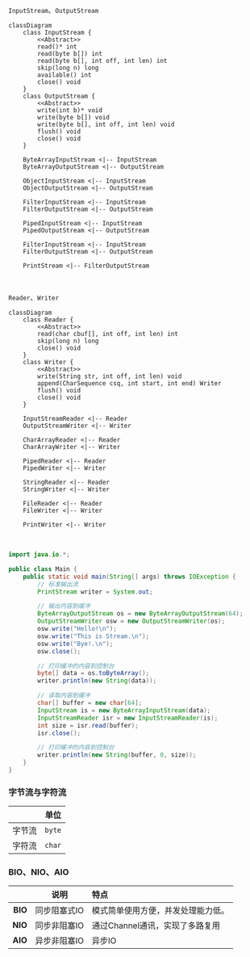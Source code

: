 <!-- ### IO -->

`InputStream`、`OutputStream`

```mermaid
classDiagram
    class InputStream {
        <<Abstract>>
        read()* int
        read(byte b[]) int
        read(byte b[], int off, int len) int
        skip(long n) long
        available() int
        close() void
    }
    class OutputStream {
        <<Abstract>>
        write(int b)* void
        write(byte b[]) void
        write(byte b[], int off, int len) void
        flush() void
        close() void
    }

    ByteArrayInputStream <|-- InputStream
    ByteArrayOutputStream <|-- OutputStream

    ObjectInputStream <|-- InputStream
    ObjectOutputStream <|-- OutputStream

    FilterInputStream <|-- InputStream
    FilterOutputStream <|-- OutputStream

    PipedInputStream <|-- InputStream
    PipedOutputStream <|-- OutputStream

    FilterInputStream <|-- InputStream
    FilterOutputStream <|-- OutputStream

    PrintStream <|-- FilterOutputStream
```

&nbsp;

`Reader`、`Writer`

```mermaid
classDiagram
    class Reader {
        <<Abstract>>
        read(char cbuf[], int off, int len) int
        skip(long n) long
        close() void
    }
    class Writer {
        <<Abstract>>
        write(String str, int off, int len) void
        append(CharSequence csq, int start, int end) Writer
        flush() void
        close() void
    }

    InputStreamReader <|-- Reader
    OutputStreamWriter <|-- Writer

    CharArrayReader <|-- Reader
    CharArrayWriter <|-- Writer

    PipedReader <|-- Reader
    PipedWriter <|-- Writer

    StringReader <|-- Reader
    StringWriter <|-- Writer

    FileReader <|-- Reader
    FileWriter <|-- Writer

    PrintWriter <|-- Writer
```

&nbsp;

```java
import java.io.*;

public class Main {
    public static void main(String[] args) throws IOException {
        // 标准输出流
        PrintStream writer = System.out;

        // 输出内容到缓冲
        ByteArrayOutputStream os = new ByteArrayOutputStream(64);
        OutputStreamWriter osw = new OutputStreamWriter(os);
        osw.write("Hello!\n");
        osw.write("This is Stream.\n");
        osw.write("Bye!.\n");
        osw.close();

        // 打印缓冲的内容到控制台
        byte[] data = os.toByteArray();
        writer.println(new String(data));

        // 读取内容到缓冲
        char[] buffer = new char[64];
        InputStream is = new ByteArrayInputStream(data);
        InputStreamReader isr = new InputStreamReader(is);
        int size = isr.read(buffer);
        isr.close();

        // 打印缓冲的内容到控制台
        writer.println(new String(buffer, 0, size));
    }
}
```

### 字节流与字符流

|        | 单位   |
| -----: | :----: |
| 字节流 | `byte` |
| 字符流 | `char` |

### BIO、NIO、AIO

|         |     说明     | 特点                               |
| ------: | :----------: | :--------------------------------- |
| **BIO** | 同步阻塞式IO | 模式简单使用方便，并发处理能力低。 |
| **NIO** | 同步非阻塞IO | 通过Channel通讯，实现了多路复用    |
| **AIO** | 异步非阻塞IO | 异步IO                             |
